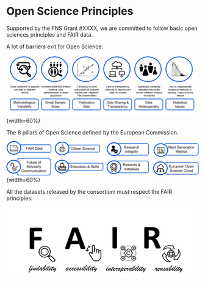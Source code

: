 ﻿


# Open Science Principles


Supported by the FNS Grant #XXXX, we are committed to follow basic open sciences principles and FAIR data. 

A lot of barriers exit for Open Science:
![barriers](img/BarriersOpenScience.png){width=60%}


The 8 pillars of Open Science defined by the European Commission. 

![pillars](img/OpenSciencePillars.png){width=60%}


All the datasets released by the consortium must respect the FAIR principles:

![fairprin](img/FAIR.png)








